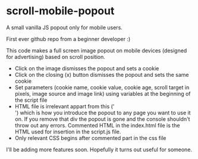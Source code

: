 # scroll-mobile-popout
A small vanilla JS popout only for mobile users.

First ever github repo from a beginner developer :) 

This code makes a full screen image popout on mobile devices (designed for advertising) based on scroll position.

 - Click on the image dismisses the popout and sets a cookie
 - Click on the closing (x) button dismisses the popout and sets the same cookie
 - Set parameters (cookie name, cookie value, cookie age, scroll target in pixels, image source and image link) using variables at the beginning of the script file
 - HTML file is irrelevant appart from this ('<div id="popout__container" class="popout__container"></div>') which is how you introduce the popout to any page you want to use it on. If you remove that div the popout is gone and the console shouldn't throw out any errors. Commented HTML in the index.html file is the HTML used for insertion in the script.js file.
 - Only relevant CSS begins after commented part in the css file
 
I'll be adding more features soon.
Hopefully it turns out useful for someone.
